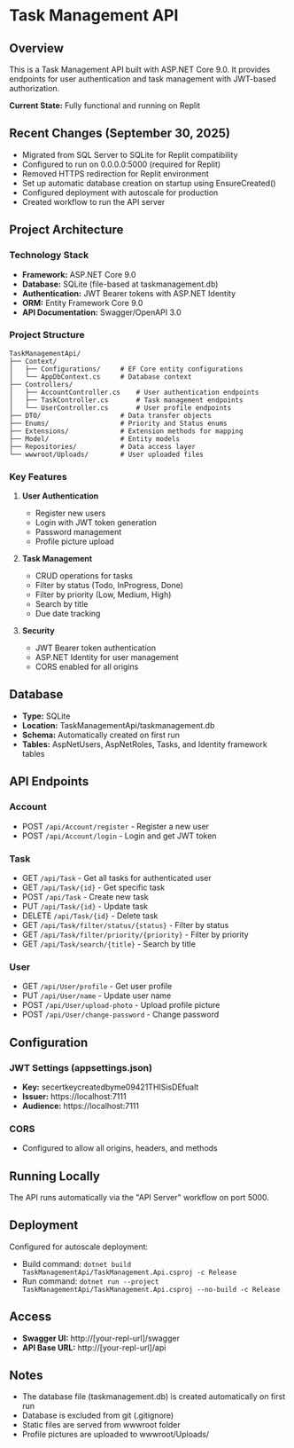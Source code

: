 # Task Management API

## Overview
This is a Task Management API built with ASP.NET Core 9.0. It provides endpoints for user authentication and task management with JWT-based authorization.

**Current State:** Fully functional and running on Replit

## Recent Changes (September 30, 2025)
- Migrated from SQL Server to SQLite for Replit compatibility
- Configured to run on 0.0.0.0:5000 (required for Replit)
- Removed HTTPS redirection for Replit environment
- Set up automatic database creation on startup using EnsureCreated()
- Configured deployment with autoscale for production
- Created workflow to run the API server

## Project Architecture

### Technology Stack
- **Framework:** ASP.NET Core 9.0
- **Database:** SQLite (file-based at taskmanagement.db)
- **Authentication:** JWT Bearer tokens with ASP.NET Identity
- **ORM:** Entity Framework Core 9.0
- **API Documentation:** Swagger/OpenAPI 3.0

### Project Structure
```
TaskManagementApi/
├── Context/
│   ├── Configurations/     # EF Core entity configurations
│   └── AppDbContext.cs     # Database context
├── Controllers/
│   ├── AccountController.cs    # User authentication endpoints
│   ├── TaskController.cs       # Task management endpoints
│   └── UserController.cs       # User profile endpoints
├── DTO/                    # Data transfer objects
├── Enums/                  # Priority and Status enums
├── Extensions/             # Extension methods for mapping
├── Model/                  # Entity models
├── Repositories/           # Data access layer
└── wwwroot/Uploads/        # User uploaded files
```

### Key Features
1. **User Authentication**
   - Register new users
   - Login with JWT token generation
   - Password management
   - Profile picture upload

2. **Task Management**
   - CRUD operations for tasks
   - Filter by status (Todo, InProgress, Done)
   - Filter by priority (Low, Medium, High)
   - Search by title
   - Due date tracking

3. **Security**
   - JWT Bearer token authentication
   - ASP.NET Identity for user management
   - CORS enabled for all origins

## Database
- **Type:** SQLite
- **Location:** TaskManagementApi/taskmanagement.db
- **Schema:** Automatically created on first run
- **Tables:** AspNetUsers, AspNetRoles, Tasks, and Identity framework tables

## API Endpoints

### Account
- POST `/api/Account/register` - Register a new user
- POST `/api/Account/login` - Login and get JWT token

### Task
- GET `/api/Task` - Get all tasks for authenticated user
- GET `/api/Task/{id}` - Get specific task
- POST `/api/Task` - Create new task
- PUT `/api/Task/{id}` - Update task
- DELETE `/api/Task/{id}` - Delete task
- GET `/api/Task/filter/status/{status}` - Filter by status
- GET `/api/Task/filter/priority/{priority}` - Filter by priority
- GET `/api/Task/search/{title}` - Search by title

### User
- GET `/api/User/profile` - Get user profile
- PUT `/api/User/name` - Update user name
- POST `/api/User/upload-photo` - Upload profile picture
- POST `/api/User/change-password` - Change password

## Configuration

### JWT Settings (appsettings.json)
- **Key:** secertkeycreatedbyme09421THISisDEfualt
- **Issuer:** https://localhost:7111
- **Audience:** https://localhost:7111

### CORS
- Configured to allow all origins, headers, and methods

## Running Locally
The API runs automatically via the "API Server" workflow on port 5000.

## Deployment
Configured for autoscale deployment:
- Build command: `dotnet build TaskManagementApi/TaskManagement.Api.csproj -c Release`
- Run command: `dotnet run --project TaskManagementApi/TaskManagement.Api.csproj --no-build -c Release`

## Access
- **Swagger UI:** http://[your-repl-url]/swagger
- **API Base URL:** http://[your-repl-url]/api

## Notes
- The database file (taskmanagement.db) is created automatically on first run
- Database is excluded from git (.gitignore)
- Static files are served from wwwroot folder
- Profile pictures are uploaded to wwwroot/Uploads/

